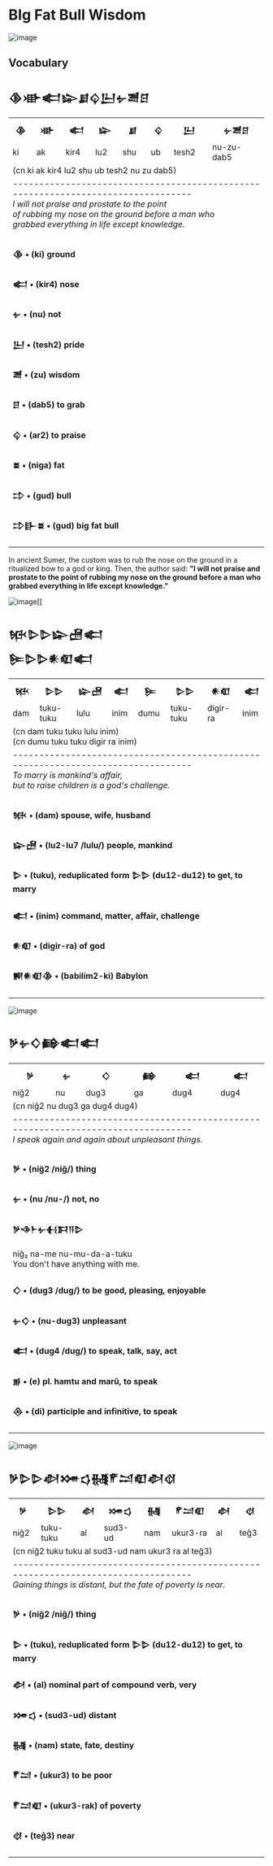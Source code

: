 # BIg Fat Bull Wisdom

![image](https://github.com/user-attachments/assets/ef1bf90a-aa31-46b6-af92-d69aed16b2b6)

## Vocabulary

<h2>𒆠𒀝𒅗𒇽𒋗𒌒𒌨𒉡𒍪𒆪</h2>
<table>
  <tr>
    <th>𒆠</th>
    <th>𒀝</th>
    <th>𒅗</th>
    <th>𒇽</th>
    <th>𒋗</th>
    <th>𒌒</th>
    <th>𒌨</th>
    <th>𒉡𒍪𒆪</th>
  </tr>
  <tr>
    <td>ki</td>
    <td>ak</td>
    <td>kir4</td>
    <td>lu2</td>
    <td>shu</td>
    <td>ub</td>
    <td>tesh2</td>
    <td>nu-zu-dab5</td>
  </tr>
  <tr>
    <td colspan="8"> 
    (cn ki ak kir4 lu2 shu ub tesh2 nu zu dab5) 
    </td>
  </tr>
  <tr>
    <td colspan="8"> 
    ---------------------------------------------------------------------------------</br>
  <i>I will not praise and prostate to the point</br>
    of rubbing my nose on the ground before a man who</br>
    grabbed everything in life except knowledge.</i>
    </td>
  </tr>
  <tr>
    <td colspan="8">
    <h4>𒆠 • (ki) ground</h4>
    <h4>𒅗 • (kir4) nose</h4>
    <h4>𒉡 • (nu) not</h4>
    <h4>𒌨 • (tesh2) pride</h4>
    <h4>𒍪 • (zu) wisdom</h4>
    <h4>𒆪 • (dab5) to grab</h4>
    <h4>𒌒  • (ar2) to praise</h4>
    <h4>𒊺 • (niga) fat</h4>
    <h4>𒄞 • (gud) bull</h4>
      <h4>𒄞𒃲𒊺 • (gud) big fat bull </h4>
    </td>
  </tr>
</table>

In ancient Sumer, the custom was to rub the nose on the ground
in a ritualized bow to a god or king. Then, the author said:
**"I will not praise and prostate to the point of rubbing my nose
on the ground before a man who grabbed everything in life except knowledge."**

![image](https://github.com/user-attachments/assets/7fa44af6-df9e-4419-a8fc-b9f5b187e5e9)[[

<h2>𒁮𒌇𒌇𒇽𒍇𒅗</br> 𒌉𒌇𒌇𒀭𒊏𒅗</h2>
<table>
  <tr>
    <th>𒁮</th>
    <th>𒌇𒌇</th>
    <th>𒇽𒍇</th>
    <th>𒅗</th>
    <th>𒌉</th>
    <th>𒌇𒌇</th>
    <th>𒀭𒊏</th>
    <th>𒅗</th>
  </tr>
  <tr>
    <td>dam</td>
    <td>tuku-tuku</td>
    <td>lulu</td>
    <td>inim</td>
    <td>dumu</td>
    <td>tuku-tuku</td>
    <td>digir-ra</td>
    <td>inim</td>
  </tr>
  <tr>
    <td colspan="8"> 
    (cn dam tuku tuku lulu inim) </br>
    (cn dumu tuku tuku digir ra inim)
    </td>
  </tr>
  <tr>
    <td colspan="8"> 
    ---------------------------------------------------------------------------------</br>
  <i>To marry is mankind's affair,</br> but to raise children is a god's challenge.</i>
    </td>
  </tr>
  <tr>
    <td colspan="8">
    <h4>𒁮 • (dam) spouse, wife, husband</h4>
    <h4>𒇽𒍇 • (lu2-lu7 /lulu/) people, mankind</h4>
    <h4>𒌇 • (tuku), reduplicated form 𒌇𒌇 (du12-du12) to get, to marry</h4>
    <h4>𒅗 • (inim) command, matter, affair, challenge</h4>
    <h4>𒀭𒊏 • (digir-ra) of god </h4>
    <h4>𒆍𒀭𒊏𒆠 • (babilim2-ki) Babylon</h4>
    </td>
  </tr>
</table>

![image](https://github.com/user-attachments/assets/59a55c09-a39d-427e-9dc4-91c94500b644)

<h2>𒃻𒉡𒄭𒂵𒅗𒅗</h2>
<table>
  <tr>
    <th>𒃻</th>
    <th>𒉡</th>
    <th>𒄭</th>
    <th>𒂵</th>
    <th>𒅗</th>
    <th>𒅗</th>
  </tr>
  <tr>
    <td>niĝ2</td>
    <td>nu</td>
    <td>dug3</td>
    <td>ga</td>
    <td>dug4</td>
    <td>dug4</td>
  </tr>
  <tr>
    <td colspan="6"> 
    (cn niĝ2 nu dug3 ga dug4 dug4)
    </td>
  </tr>
  <tr>
    <td colspan="6">
      ---------------------------------------------------------------------------------</br>
    <i>I speak again and again about unpleasant things.</i>
    </td>
  </tr>
  <tr>
    <td colspan="6"> 
    <h4>𒃻 • (nig̃2 /nig̃/) thing</h4>
    <h4>𒉡 • (nu /nu-/) not, no</h4>
    <h4>𒃻𒈾𒈨𒉡𒈬𒁕𒀀𒌇</h4>
      nig̃₂ na-me nu-mu-da-a-tuku</br>
      You don't have anything with me.
    <h4>𒄭 • (dug3 /dug/) to be good, pleasing, enjoyable</h4>
    <h4>𒉡𒄭 • (nu-dug3) unpleasant</h4>
    <h4>𒅗 • (dug4 /dug/) to speak, talk, say, act</h4>
    <h4>𒂊 •  (e) pl. hamtu and marû, to speak </h4>
    <h4>𒁲 •  (di) participle and infinitive, to speak </h4>
    </td>
  </tr>
</table>

![image](https://github.com/user-attachments/assets/1404b67e-a404-4a09-9d74-606d07c58277)

<h2>𒃻𒌇𒌇𒀠𒋤𒌓𒉆𒇳𒁺𒊏𒀠𒋼</h2>
<table>
  <tr>
    <th>𒃻</th>
    <th>𒌇𒌇</th>
    <th>𒀠</th>
    <th>𒋤𒌓</th>
    <th>𒉆</th>
    <th>𒇳𒁺𒊏</th>
    <th>𒀠</th>
    <th>𒋼</th>
  </tr>
  <tr>
    <td>niĝ2</td>
    <td>tuku-tuku</td>
    <td>al</td>
    <td>sud3-ud</td>
    <td>nam</td>
    <td>ukur3-ra</td>
    <td>al</td>
    <td>teĝ3</td>
  </tr>
  <tr>
    <td colspan="8"> 
    (cn niĝ2 tuku tuku al sud3-ud nam ukur3 ra al teĝ3)
    </td>
  </tr>
  <tr>
    <td colspan="8">
      ---------------------------------------------------------------------------------</br>
    <i>Gaining things is distant, but the fate of poverty is near.</i>
    </td>
  </tr>
  <tr>
    <td colspan="8"> 
    <h4>𒃻 • (nig̃2 /nig̃/) thing</h4>
    <h4>𒌇 • (tuku), reduplicated form 𒌇𒌇 (du12-du12) to get, to marry</h4>
    <h4>𒀠 • (al) nominal part of compound verb, very</h4>
    <h4>𒋤𒌓 • (sud3-ud) distant</h4>
    <h4>𒉆 • (nam) state, fate, destiny</h4>
    <h4>𒇳𒁺 • (ukur3) to be poor</h4>
    <h4>𒇳𒁺𒊏 •  (ukur3-rak) of poverty </h4>
    <h4>𒋼 •  (teĝ3) near </h4>
    </td>
  </tr>
</table>

